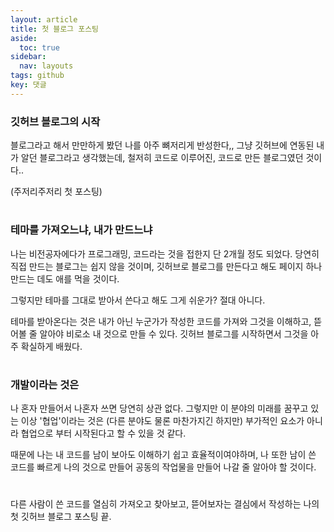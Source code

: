 ```yaml
---
layout: article
title: 첫 블로그 포스팅
aside:
  toc: true
sidebar:
  nav: layouts
tags: github
key: 댓글
---
```

### 깃허브 블로그의 시작
블로그라고 해서 만만하게 봤던 나를 아주 뼈저리게 반성한다,,
그냥 깃허브에 연동된 내가 알던 블로그라고 생각했는데,
철저히 코드로 이루어진, 코드로 만든 블로그였던 것이다..


(주저리주저리 첫 포스팅)
#

### 테마를 가져오느냐, 내가 만드느냐
나는 비전공자에다가 프로그래밍, 코드라는 것을 접한지 단 2개월 정도 되었다.
당연히 직접 만드는 블로그는 쉽지 않을 것이며, 깃허브로 블로그를 만든다고 해도
페이지 하나 만드는 데도 애를 먹을 것이다.


그렇지만 테마를 그대로 받아서 쓴다고 해도 그게 쉬운가?
절대 아니다.


테마를 받아온다는 것은 내가 아닌 누군가가 작성한 코드를 가져와 그것을 이해하고, 뜯어볼 줄 알아야 비로소 내 것으로 만들 수 있다.
깃허브 블로그를 시작하면서 그것을 아주 확실하게 배웠다.


#
### 개발이라는 것은
나 혼자 만들어서 나혼자 쓰면 당연히 상관 없다. 그렇지만 이 분야의 미래를 꿈꾸고 있는 이상 '협업'이라는 것은 (다른 분야도 물론 마찬가지긴 하지만) 부가적인 요소가 아니라 협업으로 부터 시작된다고 할 수 있을 것 같다.


때문에 나는 내 코드를 남이 보아도 이해하기 쉽고 효율적이여야하며, 나 또한 남이 쓴 코드를 빠르게 나의 것으로 만들어 공동의 작업물을 만들어 나갈 줄 알아야 할 것이다.


#
다른 사람이 쓴 코드를 열심히 가져오고 찾아보고, 뜯어보자는 결심에서 작성하는 나의 첫 깃허브 블로그 포스팅 끝.
